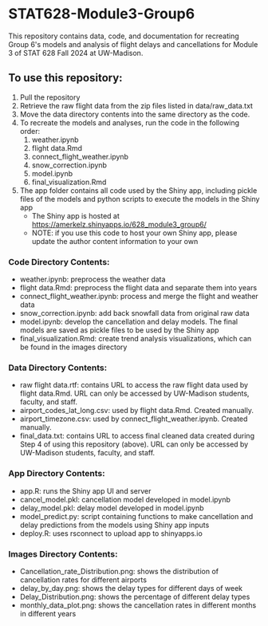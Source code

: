# STAT628-Module3-Group6
This repository contains data, code, and documentation for recreating Group 6's models and analysis of flight delays and cancellations for Module 3 of STAT 628 Fall 2024 at UW-Madison.

## To use this repository:
1. Pull the repository
2. Retrieve the raw flight data from the zip files listed in data/raw_data.txt
3. Move the data directory contents into the same directory as the code.
4. To recreate the models and analyses, run the code in the following order:
    1. weather.ipynb
    2. flight data.Rmd
    3. connect_flight_weather.ipynb
    4. snow_correction.ipynb
    5. model.ipynb
    6. final_visualization.Rmd
5. The app folder contains all code used by the Shiny app, including pickle files of the models and python scripts to execute the models in the Shiny app
    - The Shiny app is hosted at https://amerkelz.shinyapps.io/628_module3_group6/
    - NOTE: if you use this code to host your own Shiny app, please update the author content information to your own

### Code Directory Contents:
- weather.ipynb: preprocess the weather data
- flight data.Rmd: preprocess the flight data and separate them into years
- connect_flight_weather.ipynb: process and merge the flight and weather data
- snow_correction.ipynb: add back snowfall data from original raw data
- model.ipynb: develop the cancellation and delay models. The final models are saved as pickle files to be used by the Shiny app
- final_visualization.Rmd: create trend analysis visualizations, which can be found in the images directory
  
### Data Directory Contents: 
- raw flight data.rtf: contains URL to access the raw flight data used by flight data.Rmd. URL can only be accessed by UW-Madison students, faculty, and staff.
- airport_codes_lat_long.csv: used by flight data.Rmd. Created manually.
- airport_timezone.csv: used by connect_flight_weather.ipynb. Created manually.
- final_data.txt: contains URL to access final cleaned data created during Step 4 of using this repository (above). URL can only be accessed by UW-Madison students, faculty, and staff.

### App Directory Contents:
- app.R: runs the Shiny app UI and server
- cancel_model.pkl: cancellation model developed in model.ipynb
- delay_model.pkl: delay model developed in model.ipynb
- model_predict.py: script containing functions to make cancellation and delay predictions from the models using Shiny app inputs
- deploy.R: uses rsconnect to upload app to shinyapps.io

### Images Directory Contents:
- Cancellation_rate_Distribution.png: shows the distribution of cancellation rates for different airports
- delay_by_day.png: shows the delay types for different days of week
- Delay_Distribution.png: shows the percentage of different delay types
- monthly_data_plot.png: shows the cancellation rates in different months in different years

   
